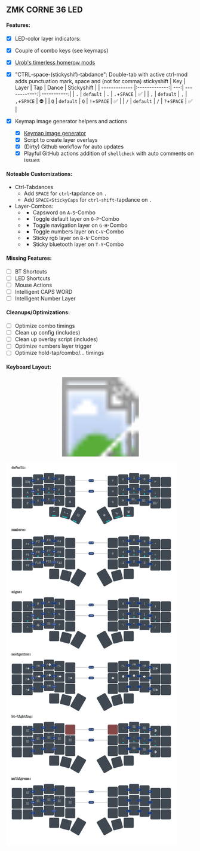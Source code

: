 ## ZMK CORNE 36 LED



#### Features:

* [x] LED-color layer indicators:
* [x] Couple of combo keys (see keymaps)
* [x] [Urob's timerless homerow mods](https://github.com/urob/zmk-config)
* [x] "CTRL-space-(stickyshif)-tabdance":
  Double-tab with active ctrl-mod adds punctuation mark, space and (not for comma) stickyshift
  | Key           | Layer         | Tap | Dance        | Stickyshift |
  | ------------- |:-------------:| ---:| ------------:|:-----------:|
  | `.`           | `default`     | `.` |  `.`+`SPACE` |          ✅ |
  | `,`           | `default`     | `,` |  `,`+`SPACE` |          ⛔ |
  | `Q`           | `default`     | `Q` |  `!`+`SPACE` |          ✅ |
  | `/`           | `default`     | `/` |  `?`+`SPACE` |          ✅ |

* [x] Keymap image generator helpers and actions
  - [x] [Keymap image generator](https://github.com/caksoylar/keymap-drawer?tab=readme-ov-file)
  - [x] Script to create layer overlays
  - [x] (Dirty) Github workflow for auto updates
  - [x] Playful GitHub actions addition of `shellcheck` with auto comments on issues

#### Noteable Customizations:

* Ctrl-Tabdances
  - Add `SPACE` for `ctrl`-tapdance on `.`
  - Add `SPACE+StickyCaps` for `ctrl`-`shift`-tapdance on `.`
* Layer-Combos:
  - * Capsword on `A-S`-Combo
  - * Toggle default layer on `O-P`-Combo
  - * Toggle navigation layer on `G-H`-Combo
  - * Toggle numbers layer on `C-V`-Combo
  - * Sticky rgb layer on `B-N`-Combo
  - * Sticky bluetooth layer on `T-Y`-Combo

#### Missing Features:

* [ ] BT Shortcuts
* [ ] LED Shortcuts
* [ ] Mouse Actions
* [ ] Intelligent CAPS WORD
* [ ] Intelligent Number Layer

#### Cleanups/Optimizations:

* [ ] Optimize combo timings
* [ ] Clean up config (includes)
* [ ] Clean up overlay script (includes)
* [ ] Optimize numbers layer trigger
* [ ] Optimize hold-tap/combo/... timings

#### Keyboard Layout:

<svg width="975" height="411" viewBox="0 0 975 411" class="keymap" xmlns="http://www.w3.org/2000/svg" xmlns:xlink="http://www.w3.org/1999/xlink">
<style>/* font and background color specifications */
</style>
<g>
  <image x="0"   y="20" width="100%" height="100%" href="./keymap/fancy/corne_default.svg" />
  <image x="20"  y="0"  width="100%" height="100%" href="./keymap/fancy/corne_signs.svg" />
  <image x="-18" y="0"  width="100%" height="100%" href="./keymap/fancy/corne_numbers.svg" />
  <image x="-18" y="40" width="100%" height="100%" href="./keymap/fancy/corne_navigation.svg" />
</g>
</svg>

![Alt text](./keymap/fancy/corne.svg)

